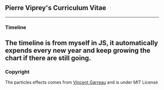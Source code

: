 ## Pierre Viprey's Curriculum Vitae

------------------------------
### Timeline

The timeline is from myself in JS, it automatically expends every new year and keep growing the chart if there are still going.
------------------------------
### Copyright

The particles effects comes from <a href="https://github.com/VincentGarreau/particles.js" target="_blank">Vincent Garreau</a> and is under MIT License